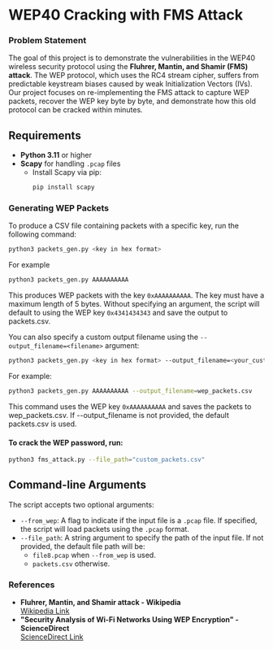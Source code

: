 # **WEP40 Cracking with FMS Attack**

### **Problem Statement**
The goal of this project is to demonstrate the vulnerabilities in the WEP40 wireless security protocol using the **Fluhrer, Mantin, and Shamir (FMS) attack**. The WEP protocol, which uses the RC4 stream cipher, suffers from predictable keystream biases caused by weak Initialization Vectors (IVs). Our project focuses on re-implementing the FMS attack to capture WEP packets, recover the WEP key byte by byte, and demonstrate how this old protocol can be cracked within minutes.


## Requirements
- **Python 3.11** or higher
- **Scapy** for handling `.pcap` files
  - Install Scapy via pip:
    ```bash
    pip install scapy
    ```


### **Generating WEP Packets**
To produce a CSV file containing packets with a specific key, run the following command:

```bash
python3 packets_gen.py <key in hex format>
```

For example
```bash
python3 packets_gen.py AAAAAAAAAA
```


This produces WEP packets with the key ```0xAAAAAAAAAA```. The key must have a maximum length of 5 bytes. 
Without specifying an argument, the script will default to using the WEP key ```0x4341434343``` and save the output to packets.csv.

You can also specify a custom output filename using the ```--output_filename=<filename>``` argument:
```bash
python3 packets_gen.py <key in hex format> --output_filename=<your_custom_filename.csv>
```

For example:
```bash
python3 packets_gen.py AAAAAAAAAA --output_filename=wep_packets.csv
```
This command uses the WEP key ```0xAAAAAAAAAA``` and saves the packets to wep_packets.csv. If --output_filename is not provided, the default packets.csv is used.


#### **To crack the WEP password, run:**
```bash 
python3 fms_attack.py --file_path="custom_packets.csv"
```

## Command-line Arguments

The script accepts two optional arguments:

- `--from_wep`: A flag to indicate if the input file is a `.pcap` file. If specified, the script will load packets using the `.pcap` format.
- `--file_path`: A string argument to specify the path of the input file. If not provided, the default file path will be:
  - `file8.pcap` when `--from_wep` is used.
  - `packets.csv` otherwise.
### **References**
- **Fluhrer, Mantin, and Shamir attack - Wikipedia**  
  [Wikipedia Link](https://en.wikipedia.org/wiki/Fluhrer,_Mantin_and_Shamir_attack)
- **"Security Analysis of Wi-Fi Networks Using WEP Encryption" - ScienceDirect**  
  [ScienceDirect Link](https://www.sciencedirect.com/science/article/pii/S1877050921005603)
